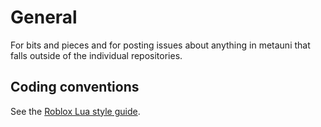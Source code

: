 # General

For bits and pieces and for posting issues about anything in metauni that falls outside of the individual repositories.

## Coding conventions

See the [Roblox Lua style guide](https://roblox.github.io/lua-style-guide/).
